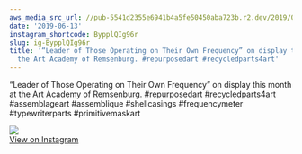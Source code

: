 ```yaml
---
aws_media_src_url: //pub-5541d2355e6941b4a5fe50450aba723b.r2.dev/2019/06/2019-06-13_12-58-10_UTC.jpg
date: '2019-06-13'
instagram_shortcode: BypplQIg96r
slug: ig-BypplQIg96r
title: '“Leader of Those Operating on Their Own Frequency” on display this month at
  the Art Academy of Remsenburg. #repurposedart #recycledparts4art'
---
```


“Leader of Those Operating on Their Own Frequency” on display this month at the Art Academy of Remsenburg. #repurposedart #recycledparts4art #assemblageart #assemblique #shellcasings #frequencymeter #typewriterparts #primitivemaskart 

![](//pub-5541d2355e6941b4a5fe50450aba723b.r2.dev/2019/06/2019-06-13_12-58-10_UTC.jpg)   
[View on Instagram](https://www.instagram.com/p/BypplQIg96r/)
